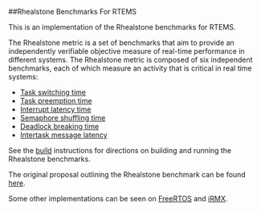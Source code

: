 ##Rhealstone Benchmarks For RTEMS

This is an implementation of the Rhealstone benchmarks for RTEMS.

The Rhealstone metric is a set of benchmarks that aim to provide an independently
verifiable objective measure of real-time performance in different systems. The 
Rhealstone metric is composed of six independent benchmarks, each of which measure
an activity that is critical in real time systems:
+ [Task switching time](/task-switch/task-switch.c)
+ [Task preemption time](/task-preempt/task-preempt.c)
+ [Interrupt latency time](/interrupt-latency/interrupt-latency.c)
+ [Semaphore shuffling time](/semaphore-shuffle/semaphore-shuffle.c)
+ [Deadlock breaking time](/deadlock-break/deadlock-break.c)
+ [Intertask message latency](/message-latency/message-latency.c)

See the [build](/INSTALL.md) instructions for directions on building and running
the Rhealstone benchmarks.

The original proposal outlining the Rhealstone benchmark can be found [here](http://collaboration.cmc.ec.gc.ca/science/rpn/biblio/ddj/Website/articles/DDJ/1989/8902/8902a/8902a.htm).

Some other implementations can be seen on [FreeRTOS](http://timsengineeringblog.weebly.com/masters-thesis.html) and [iRMX](http://collaboration.cmc.ec.gc.ca/science/rpn/biblio/ddj/Website/articles/DDJ/1990/9004/9004d/9004d.htm#00b9_0015).
